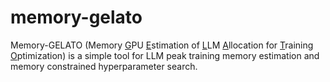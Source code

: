 # memory-gelato
Memory-GELATO (Memory <ins>G</ins>PU <ins>E</ins>stimation of <ins>L</ins>LM <ins>A</ins>llocation for <ins>T</ins>raining <ins>O</ins>ptimization) is a simple tool for LLM peak training memory estimation and memory constrained hyperparameter search.